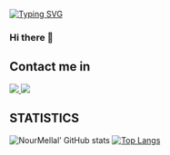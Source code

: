 [![Typing SVG](https://readme-typing-svg.demolab.com?font=Fira+Code&pause=1000&color=AA00F7&width=435&lines=Hi+im+Nour+%F0%9F%91%8B)](https://git.io/typing-svg)
### Hi there 👋

<!--
**NourMellal/NourMellal** is a ✨ _special_ ✨ repository because its `README.md` (this file) appears on your GitHub profile.

Here are some ideas to get you started:

- 🔭 I’m currently working on ...
- 🌱 I’m currently learning ...
- 👯 I’m looking to collaborate on ...
- 🤔 I’m looking for help with ...
- 💬 Ask me about ...
- 📫 How to reach me: ...
- 😄 Pronouns: ...
- ⚡ Fun fact: ...
-->
## Contact me in
<span align="left">
  <a href="https://www.linkedin.com/in/nour-mellal-2a80b527b/">
    <img src="https://img.shields.io/badge/LinkedIn-0077B5?style=for-the-badge&logo=linkedin&logoColor=white" />
  </a>
</span>

<span align="left">
  <a href="https://twitter.com/NourMellal03">
    <img src="https://img.shields.io/twitter/follow/NourMellal03" />
  </a>
</span>


## STATISTICS

![NourMellal’ GitHub stats](https://github-readme-stats.vercel.app/api?username=NourMellal&theme=dark&show_icons=true&count_private=true)
[![Top Langs](https://github-readme-stats.vercel.app/api/top-langs/?username=NourMellal&layout=compact&theme=dark)](https://github.com/NourMellal/github-readme-stats)
</br>
